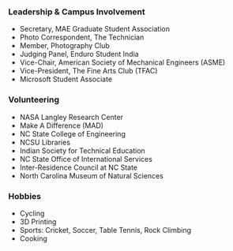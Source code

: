 <!---
No Title
-->

### Leadership & Campus Involvement
* Secretary, MAE Graduate Student Association
* Photo Correspondent, The Technician
* Member, Photography Club
* Judging Panel, Enduro Student India
* Vice-Chair, American Society of Mechanical Engineers (ASME)
* Vice-President, The Fine Arts Club (TFAC)
* Microsoft Student Associate


### Volunteering
* NASA Langley Research Center
* Make A Difference (MAD)
* NC State College of Engineering
* NCSU Libraries
* Indian Society for Technical Education
* NC State Office of International Services
* Inter-Residence Council at NC State
* North Carolina Museum of Natural Sciences

### Hobbies
* Cycling
* 3D Printing
* Sports: Cricket, Soccer, Table Tennis, Rock Climbing
* Cooking
